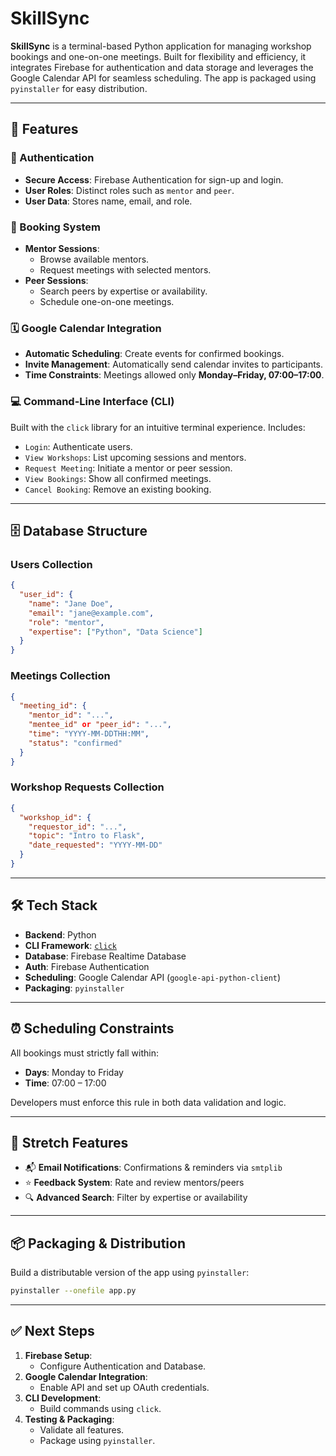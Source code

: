 
# SkillSync

**SkillSync** is a terminal-based Python application for managing workshop bookings and one-on-one meetings. Built for flexibility and efficiency, it integrates Firebase for authentication and data storage and leverages the Google Calendar API for seamless scheduling. The app is packaged using `pyinstaller` for easy distribution.

---

## 🚀 Features

### 🔐 Authentication
- **Secure Access**: Firebase Authentication for sign-up and login.
- **User Roles**: Distinct roles such as `mentor` and `peer`.
- **User Data**: Stores name, email, and role.

### 📅 Booking System
- **Mentor Sessions**:
  - Browse available mentors.
  - Request meetings with selected mentors.
- **Peer Sessions**:
  - Search peers by expertise or availability.
  - Schedule one-on-one meetings.

### 🗓 Google Calendar Integration
- **Automatic Scheduling**: Create events for confirmed bookings.
- **Invite Management**: Automatically send calendar invites to participants.
- **Time Constraints**: Meetings allowed only **Monday–Friday, 07:00–17:00**.

### 💻 Command-Line Interface (CLI)
Built with the `click` library for an intuitive terminal experience. Includes:
- `Login`: Authenticate users.
- `View Workshops`: List upcoming sessions and mentors.
- `Request Meeting`: Initiate a mentor or peer session.
- `View Bookings`: Show all confirmed meetings.
- `Cancel Booking`: Remove an existing booking.

---

## 🗄 Database Structure

### Users Collection
```json
{
  "user_id": {
    "name": "Jane Doe",
    "email": "jane@example.com",
    "role": "mentor",
    "expertise": ["Python", "Data Science"]
  }
}
```

### Meetings Collection
```json
{
  "meeting_id": {
    "mentor_id": "...",
    "mentee_id" or "peer_id": "...",
    "time": "YYYY-MM-DDTHH:MM",
    "status": "confirmed"
  }
}
```

### Workshop Requests Collection
```json
{
  "workshop_id": {
    "requestor_id": "...",
    "topic": "Intro to Flask",
    "date_requested": "YYYY-MM-DD"
  }
}
```

---

## 🛠 Tech Stack

- **Backend**: Python
- **CLI Framework**: [`click`](https://click.palletsprojects.com/)
- **Database**: Firebase Realtime Database
- **Auth**: Firebase Authentication
- **Scheduling**: Google Calendar API (`google-api-python-client`)
- **Packaging**: `pyinstaller`

---

## ⏰ Scheduling Constraints

All bookings must strictly fall within:
- **Days**: Monday to Friday
- **Time**: 07:00 – 17:00

Developers must enforce this rule in both data validation and logic.

---

## 🌟 Stretch Features

- 📬 **Email Notifications**: Confirmations & reminders via `smtplib`
- ⭐ **Feedback System**: Rate and review mentors/peers
- 🔍 **Advanced Search**: Filter by expertise or availability

---

## 📦 Packaging & Distribution

Build a distributable version of the app using `pyinstaller`:
```bash
pyinstaller --onefile app.py
```

---

## ✅ Next Steps

1. **Firebase Setup**:
   - Configure Authentication and Database.
2. **Google Calendar Integration**:
   - Enable API and set up OAuth credentials.
3. **CLI Development**:
   - Build commands using `click`.
4. **Testing & Packaging**:
   - Validate all features.
   - Package using `pyinstaller`.
